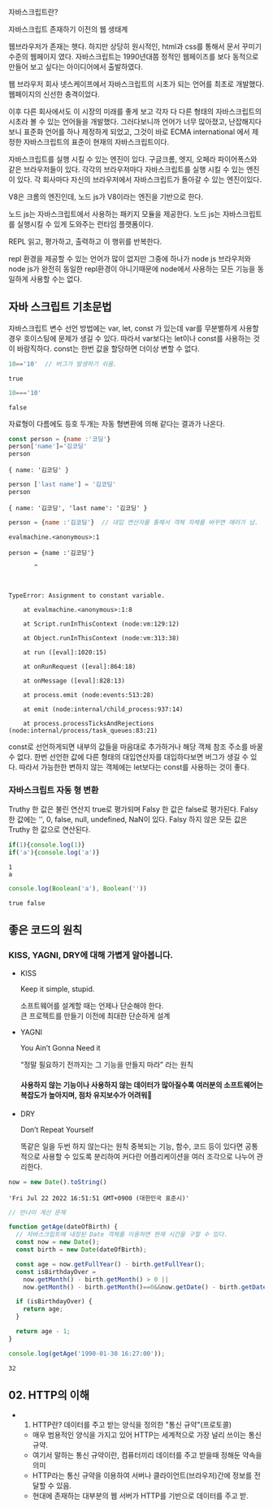 자바스크립트란?

자바스크립트 존재하기 이전의 웹 생태계

웹브라우저가 존재는 햇다. 하지만 상당히 원시적인, html과 css를 통해서 문서 꾸미기 수준의 웹페이지 였다.
자바스크립트는 1990년대쯤 정적인 웹페이즈를 보다 동적으로 만들어 보고 싶다는 아이디어에서 출발하였다.

웹 브라우저 회사 넷스케이프에서 자바스크립트의 시초가 되는 언어를 최초로 개발했다.
웹페이지의 신선한 충격이었다.

이후 다른 회사에서도 이 시장의 미래를 좋게 보고 각자 다 다른 형태의 자바스크립트의 시초라 볼 수 있는 언어들을 개발했다.
그러다보니까 언어가 너무 많아졌고, 난잡해지다보니 표준화 언어를 하나 제정하게 되었고, 그것이 바로 ECMA international 에서 제정한 자바스크립트의 표준이 현재의 자바스크립트이다.

자바스크립트를 실행 시킬 수 있는 엔진이 있다.
구글크롬, 엣지, 오페라 파이어폭스와 같은 브라우저들이 있다.
각각의 브라우저마다 자바스크립트를 실행 시킬 수 있는 엔진이 있다.
각 회사마다 자신의 브라우저에서 자바스크립트가 돌아갈 수 있는 엔진이있다.

V8은 크롬의 엔진인데,
노드 js가 V8이라는 엔진을 기반으로 한다.


노드 js는 자바스크립트에서 사용하는 패키지 모듈을 제공한다.
노드 js는 자바스크립트를 실행시킬 수 있게 도와주는 런타임 플랫폼이다.

REPL
읽고, 평가하고, 출력하고 이 행위를 반복한다.

repl 환경을 제공할 수 있는 언어가 많이 없지만 그중에 하나가 node js
브라우저와 node js가 완전히 동일한 repl환경이 아니기때문에 node에서 사용하는 모든 기능을 동일하게 사용할 수는 없다.

## 자바 스크립트 기초문법

자바스크립트 변수 선언 방법에는 var, let, const 가 있는데 var를 무분별하게 사용할경우 호이스팅에 문제가 생길 수 있다.
따라서 var보다는 let이나 const를 사용하는 것이 바람직하다.
const는 한번 값을 할당하면 더이상 변할 수 없다.


```javascript
10=='10'  // 버그가 발생하기 쉬움.
```




    true




```javascript
10==='10'
```




    false



자료형이 다름에도 등호 두개는 자동 형변환에 의해 같다는 결과가 나온다.


```javascript
const person = {name :'코딩'}
person['name']='김코딩'
person
```




    { name: '김코딩' }




```javascript
person ['last name'] = '김코딩'
person
```




    { name: '김코딩', 'last name': '김코딩' }




```javascript
person = {name :'김코딩'}  // 대입 연산자를 통해서 객체 자체를 바꾸면 에러가 남.
```


    evalmachine.<anonymous>:1

    person = {name :'김코딩'}

           ^

    

    TypeError: Assignment to constant variable.

        at evalmachine.<anonymous>:1:8

        at Script.runInThisContext (node:vm:129:12)

        at Object.runInThisContext (node:vm:313:38)

        at run ([eval]:1020:15)

        at onRunRequest ([eval]:864:18)

        at onMessage ([eval]:828:13)

        at process.emit (node:events:513:28)

        at emit (node:internal/child_process:937:14)

        at process.processTicksAndRejections (node:internal/process/task_queues:83:21)


const로 선언하게되면 내부의 값들을 마음대로 추가하거나 해당 객체 참조 주소를 바꿀 수 없다.
한번 선언한 값에 다른 형태의 대입연산자를 대입하다보면 버그가 생길 수 있다. 따라서 가능한한 변하지 않는 객체에는 let보다는 const를 사용하는 것이 좋다.

### 자바스크립트 자동 형 변환

Truthy 한 값은 불린 연산지 true로 평가되며 Falsy 한 값은 false로 평가된다.
Falsy 한 값에는 '', 0, false, null, undefined, NaN이 있다.
Falsy 하지 않은 모든 값은 Truthy 한 값으로 연산된다.


```javascript
if(1){console.log(1)}
if('a'){console.log('a')}
```

    1
    a



```javascript
console.log(Boolean('a'), Boolean(''))
```

    true false


## 좋은 코드의 원칙
### KISS, YAGNI, DRY에 대해 가볍게 알아봅니다.

- KISS
    
     Keep it simple, stupid.
     
    
    소프트웨어를 설계할 때는 언제나 단순해야 한다.    
    큰 프로젝트를 만들기 이전에 최대한 단순하게 설계
     
- YAGNI
    
    You Ain’t Gonna Need it
    
    “정말 필요하기 전까지는 그 기능을 만들지 마라” 라는 원칙
    
    #### 사용하지 않는 기능이나 사용하지 않는 데이터가 많아질수록 여러분의 소프트웨어는 복잡도가 높아지며, 점차 유지보수가 어려워
    
    
- DRY
    
    Don’t Repeat Yourself
    
    똑같은 일을 두번 하지 않는다는 원칙
    중복되는 기능, 함수, 코드 등이 있다면 공통적으로 사용할 수 있도록 분리하여 커다란 어플리케이션을 여러 조각으로 나누어 관리한다.


```javascript
now = new Date().toString()

```




    'Fri Jul 22 2022 16:51:51 GMT+0900 (대한민국 표준시)'




```javascript
// 만나이 계산 문제

function getAge(dateOfBirth) {
  // 자바스크립트에 내장된 Date 객체를 이용하면 현재 시간을 구할 수 있다.
  const now = new Date();
  const birth = new Date(dateOfBirth);

  const age = now.getFullYear() - birth.getFullYear();
  const isBirthdayOver =
    now.getMonth() - birth.getMonth() > 0 ||
    now.getMonth() - birth.getMonth()==0&&now.getDate() - birth.getDate() >= 0;

  if (isBirthdayOver) {
    return age;
  }

  return age - 1;
}

console.log(getAge('1990-01-30 16:27:00'));

```

    32


## 02. HTTP의 이해

- 1) HTTP란?
    데이터를 주고 받는 양식을 정의한 "통신 규약"(프로토콜)
    - 매우 범용적인 양식을 가지고 있어 HTTP는 세계적으로 가장 널리 쓰이는 통신 규약.
    - 여기서 말하는 통신 규약이란, 컴퓨터끼리 데이터를 주고 받을때 정해둔 약속을 의미
    - HTTP라는 통신 규약을 이용하여 서버나 클라이언트(브라우저)간에 정보를 전달할 수 있음.
    - 현대에 존재하는 대부분의 웹 서버가 HTTP를 기반으로 데이터를 주고 받.


